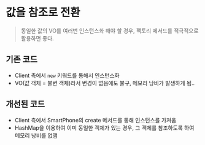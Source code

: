 # 값을 참조로 전환

> 동일한 값의 VO를 여러번 인스턴스화 해야 할 경우, 팩토리 메서드를 적극적으로 활용하면 좋다.

## 기존 코드
 * Client 측에서 `new` 키워드를 통해서 인스턴스화
 * VO(값 객체 = 불변 객체)라서 변경이 없음에도 불구, 메모리 낭비가 발생하게 됨..

## 개선된 코드
 * Client 측에서 SmartPhone의 create 메서드를 통해 인스턴스를 가져옴
 * HashMap을 이용하여 이미 동일한 객체가 있는 경우, 그 객체를 참조하도록 하여 메모리 낭비를 없앰